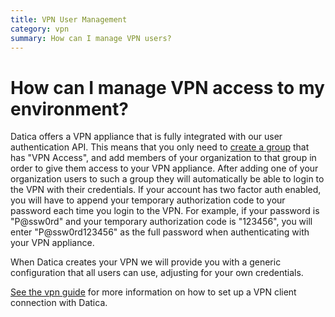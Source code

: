 ```yaml
---
title: VPN User Management
category: vpn
summary: How can I manage VPN users?
---
```


# How can I manage VPN access to my environment?

Datica offers a VPN appliance that is fully integrated with our user authentication API. This means that you only need to [create a group](/compliant-cloud/articles/concepts/organizations/#creating-and-deleting-groups) that has "VPN Access", and add members of your organization to that group in order to give them access to your VPN appliance. After adding one of your organization users to such a group they will automatically be able to login to the VPN with their credentials. If your account has two factor auth enabled, you will have to append your temporary authorization code to your password each time you login to the VPN. For example, if your password is "P@ssw0rd" and your temporary authorization code is "123456", you will enter "P@ssw0rd123456" as the full password when authenticating with your VPN appliance.

When Datica creates your VPN we will provide you with a generic configuration that all users can use, adjusting for your own credentials.

[See the vpn guide](/compliant-cloud/articles/guides/openvpn-client-setup/) for more information on how to set up a VPN client connection with Datica.
